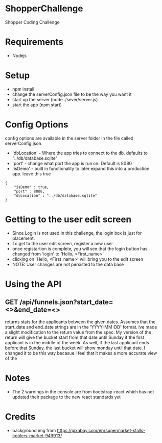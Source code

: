 # ShopperChallenge
Shopper Coding Challenge

# Requirements
- Nodejs


# Setup
- npm install
- change the serverConfig.json file to be the way you want it
- start up the server (node ./sever/server.js)
- start the app (npm start)

# Config Options
config options are available in the server folder in the file called serverConfig.json.

- 'dbLocation' - Where the app tries to connect to the db. defaults to "../db/database.sqlite"
- 'port' - change what port the app is run on: Default is 8080  
- 'isDemo' - built in functionality to later expand this into a production app. leave this true
```
{
    "isDemo" : true,
    "port" : 8080,
    "dbLocation" : "../db/database.sqlite"
}
```

# Getting to the user edit screen
- Since Login is not used in this challenge, the login box is just for placement.
- To get to the user edit screen, register a new user
- once registartion is complete, you will see that the login button has changed from 'login' to 'Hello, <First_name>'
- clicking on 'Hello, <First_name>' will bring you to the edit screen
- NOTE: User changes are not persisted to the data base


# Using the API
## GET /api/funnels.json?start_date=<>&end_date=<>
returns stats for the applicants between the given dates. Assumes that the start_date and end_date strings
are in the 'YYYY-MM-DD' format. Ive made a slight modification to the return value from the spec.
My version of the return will give the bucket start from that date until Sunday if the first applicant is
in the middle of the week. As well, if the last applicant ends before that Sunday, the last bucket will show monday
until that date. I changed it to be this way becasue I feel that it makes a more accurate view of the

# Notes
- The 2 warnings in the console are from bootstrap-react which has not updated their package to the new react standards yet

# Credits
 - background img from https://pixabay.com/en/supermarket-stalls-coolers-market-949913/
